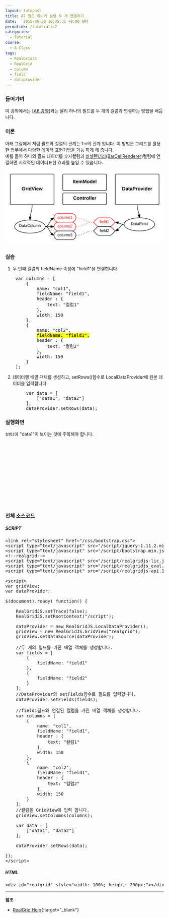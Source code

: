 ```yaml
---
layout: tutopost
title: A7 필드 하나에 컬럼 두 개 연결하기
date:   2015-06-30 10:35:31 +9:00 GMT
permalink: /tutorial/a7
categories:
  - Tutorial
course:
  - A-Class
tags: 
  - RealGridJS
  - RealGrid
  - column
  - field
  - dataprovider
---
```


<script type="text/javascript" src="/script/realgridjs-lic.js"></script>
<script type="text/javascript" src="/script/realgridjs_eval.1.0.13.min.js"></script>
<script type="text/javascript" src="/script/realgridjs-api.1.0.13.js"></script>

<script>
var gridView;
var dataProvider;
    
$(document).ready( function() {

    RealGridJS.setTrace(false);
    RealGridJS.setRootContext("/script");
    
    dataProvider = new RealGridJS.LocalDataProvider();
    gridView = new RealGridJS.GridView("realgrid");
    gridView.setDataSource(dataProvider);
    
    //두 개의 필드를 가진 배열 객체를 생성합니다.
    var fields = [
        {
            fieldName: "field1"
        },
        {
            fieldName: "field2"
        }
    ];
    //DataProvider의 setFields함수로 필드를 입력합니다.
    dataProvider.setFields(fields);

    //field1필드와 연결된 컬럼을 가진 배열 객체를 생성합니다.
    var columns = [
        {
            name: "col1",
            fieldName: "field1",
            header : {
                text: "컬럼1"
            },
            width: 150
        },
        {
            name: "col2",
            fieldName: "field1",
            header : {
                text: "컬럼2"
            },
            width: 150
        }
    ];
    //컬럼을 GridView에 입력 합니다.
    gridView.setColumns(columns);

    var data = [
        ["data1", "data2"]
    ];

    dataProvider.setRows(data);

});
</script>

### 들어가며

이 강좌에서는 \[[A6 강좌](/tutorial/a6)\]와는 달리 하나의 필드를 두 개의 컬럼과 연결하는 방법을 배웁니다.

### 이론

아래 그림에서 처럼 필드와 컬럼의 관계는 1:n의 관계 입니다. 이 방법은 그리드를 활용한 업무에서 다양한 데이터 표현기법을 가능 하게 해 줍니다.   
예를 들어 하나의 필드 데이터를 숫자컬럼과 [바셀렌더러(BarCellRenderer)](/api/types/BarCellRenderer/)컬럼에 연결하면 시각적인 데이터표현 효과를 높일 수 있습니다.

![](/images/tutorials/20150630-realgrid-a7.png)

### 실습

1. 두 번째 컬럼의 fieldName 속성에 "field1"을 연결합니다.
    
    <pre class="prettyprint">
    var columns = [
        {
            name: "col1",
            fieldName: "field1",
            header : {
                text: "컬럼1"
            },
            width: 150
        },
        {
            name: "col2",
            <mark>fieldName: "field1",</mark>
            header : {
                text: "컬럼2"
            },
            width: 150
        }
    ];</pre>
2. 데이터행 배열 객체를 생성하고, setRows()함수로 LocalDataProvider에 원본 데이터를 입력합니다.
    
    <pre class="prettyprint">
        var data = [
            ["data1", "data2"]
        ];
        dataProvider.setRows(data);</pre>

### 실행화면

`컬럼2`에 "data1"이 보이는 것에 주목해야 합니다.

<div id="realgrid" style="width: 100%; height: 200px;"></div>
<p></p>

### 전체 소스코드

##### SCRIPT    
<pre class="prettyprint full-source-script">
&lt;link rel=&quot;stylesheet&quot; href=&quot;/css/bootstrap.css&quot;&gt;
&lt;script type=&quot;text/javascript&quot; src=&quot;/script/jquery-1.11.2.min.js&quot;&gt;&lt;/script&gt;
&lt;script type=&quot;text/javascript&quot; src=&quot;/script/bootstrap.min.js&quot;&gt;&lt;/script&gt;
&lt;!--realgrid--&gt;
&lt;script type="text/javascript" src="/script/realgridjs-lic.js"&gt;&lt;/script&gt;
&lt;script type="text/javascript" src="/script/realgridjs_eval.1.0.13.min.js"&gt;&lt;/script&gt;
&lt;script type="text/javascript" src="/script/realgridjs-api.1.0.13.js"&gt;&lt;/script&gt;

&lt;script&gt;
var gridView;
var dataProvider;
    
$(document).ready( function() {

    RealGridJS.setTrace(false);
    RealGridJS.setRootContext("/script");
    
    dataProvider = new RealGridJS.LocalDataProvider();
    gridView = new RealGridJS.GridView("realgrid");
    gridView.setDataSource(dataProvider);
    
    //두 개의 필드를 가진 배열 객체를 생성합니다.
    var fields = [
        {
            fieldName: "field1"
        },
        {
            fieldName: "field2"
        }
    ];
    //DataProvider의 setFields함수로 필드를 입력합니다.
    dataProvider.setFields(fields);

    //field1필드와 연결된 컬럼을 가진 배열 객체를 생성합니다.
    var columns = [
        {
            name: "col1",
            fieldName: "field1",
            header : {
                text: "컬럼1"
            },
            width: 150
        },
        {
            name: "col2",
            fieldName: "field1",
            header : {
                text: "컬럼2"
            },
            width: 150
        }
    ];
    //컬럼을 GridView에 입력 합니다.
    gridView.setColumns(columns);

    var data = [
        ["data1", "data2"]
    ];

    dataProvider.setRows(data);

});
&lt;/script&gt;
</pre>

##### HTML
<pre class="prettyprint full-source-html">
&lt;div id=&quot;realgrid&quot; style=&quot;width: 100%; height: 200px;&quot;&gt;&lt;/div&gt;
</pre>

---
**참조**

* [RealGrid Help](http://help.realgrid.com){:target="_blank"}